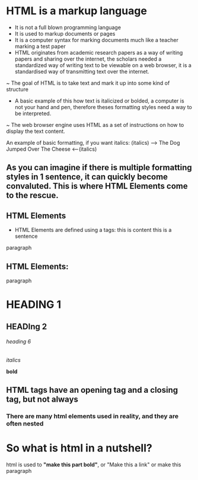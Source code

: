 # HTML is a markup language

- It is not a full blown programming language
- It is used to markup documents or pages
- It is a computer syntax for marking documents much like a teacher marking a test paper
- HTML originates from academic research papers as a way of writing papers and sharing over the internet, the scholars needed a standardized way of writing text to be viewable on a web browser, it is a standardised way of transmitting text over the internet.

~ The goal of HTML is to take text and mark it up into some kind of structure

- A basic example of this how text is italicized or bolded, a computer is not your hand and pen, therefore theses formatting styles need a way to be interpreted.

~ The web browser engine uses HTML as a set of instructions on how to display the text content.

An example of basic formatting, if you want italics:
(italics) --> The Dog Jumped Over The Cheese <--(italics)

## As you can imagine if there is multiple formatting styles in 1 sentence, it can quickly become convaluted. This is where HTML Elements come to the rescue.

## HTML Elements

- HTML Elements are defined using a tags:
<tag>this is content</tag>
<paragraph>this is a sentence</paragraph>
<p>paragraph</p>

## HTML Elements:

<p>paragraph</p>

<h1>HEADING 1</h1>

<h2>HEADIng 2</h2>

<h6>heading 6</h6>

<title>Page Title</title>

<i>italics</i>

<b>bold</b>

## HTML tags have an opening tag and a closing tag, but not always

<h3>There are many html elements used in reality, <b>and they are often nested</b></h3>

<h1>So what is html in a nutshell?</h1>
<p>html is used to <b>"make this part bold"</b>, or <link>"Make this a link"</link> or make this paragraph</p>
